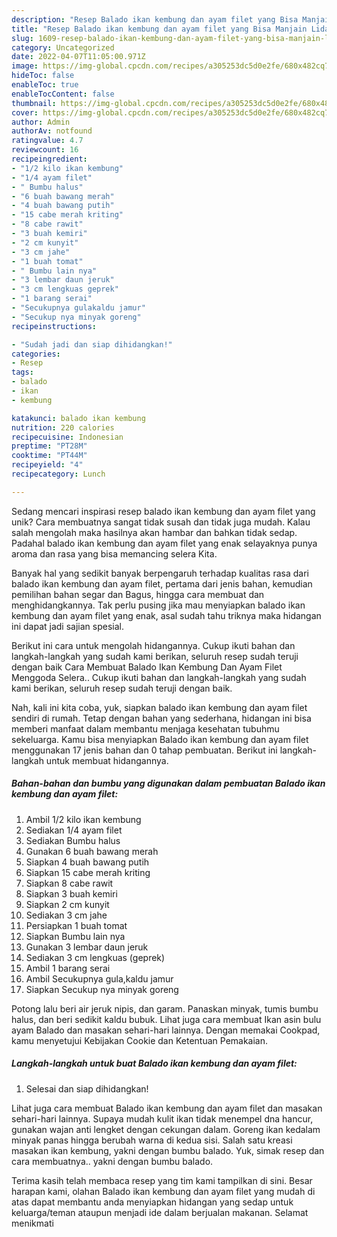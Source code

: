 ```yaml
---
description: "Resep Balado ikan kembung dan ayam filet yang Bisa Manjain Lidah"
title: "Resep Balado ikan kembung dan ayam filet yang Bisa Manjain Lidah"
slug: 1609-resep-balado-ikan-kembung-dan-ayam-filet-yang-bisa-manjain-lidah
category: Uncategorized
date: 2022-04-07T11:05:00.971Z
image: https://img-global.cpcdn.com/recipes/a305253dc5d0e2fe/680x482cq70/balado-ikan-kembung-dan-ayam-filet-foto-resep-utama.jpg
hideToc: false
enableToc: true
enableTocContent: false
thumbnail: https://img-global.cpcdn.com/recipes/a305253dc5d0e2fe/680x482cq70/balado-ikan-kembung-dan-ayam-filet-foto-resep-utama.jpg
cover: https://img-global.cpcdn.com/recipes/a305253dc5d0e2fe/680x482cq70/balado-ikan-kembung-dan-ayam-filet-foto-resep-utama.jpg
author: Admin
authorAv: notfound
ratingvalue: 4.7
reviewcount: 16
recipeingredient:
- "1/2 kilo ikan kembung"
- "1/4 ayam filet"
- " Bumbu halus"
- "6 buah bawang merah"
- "4 buah bawang putih"
- "15 cabe merah kriting"
- "8 cabe rawit"
- "3 buah kemiri"
- "2 cm kunyit"
- "3 cm jahe"
- "1 buah tomat"
- " Bumbu lain nya"
- "3 lembar daun jeruk"
- "3 cm lengkuas geprek"
- "1 barang serai"
- "Secukupnya gulakaldu jamur"
- "Secukup nya minyak goreng"
recipeinstructions:

- "Sudah jadi dan siap dihidangkan!"
categories:
- Resep
tags:
- balado
- ikan
- kembung

katakunci: balado ikan kembung 
nutrition: 220 calories
recipecuisine: Indonesian
preptime: "PT28M"
cooktime: "PT44M"
recipeyield: "4"
recipecategory: Lunch

---
```





Sedang mencari inspirasi resep balado ikan kembung dan ayam filet yang unik? Cara membuatnya sangat tidak susah dan tidak juga mudah. Kalau salah mengolah maka hasilnya akan hambar dan bahkan tidak sedap. Padahal balado ikan kembung dan ayam filet yang enak selayaknya punya aroma dan rasa yang bisa memancing selera Kita.





Banyak hal yang sedikit banyak berpengaruh terhadap kualitas rasa dari balado ikan kembung dan ayam filet, pertama dari jenis bahan, kemudian pemilihan bahan segar dan Bagus, hingga cara membuat dan menghidangkannya. Tak perlu pusing jika mau menyiapkan balado ikan kembung dan ayam filet yang enak,      asal sudah tahu triknya maka hidangan ini dapat jadi sajian spesial.














Berikut ini cara untuk mengolah hidangannya. Cukup ikuti bahan dan langkah-langkah yang sudah kami berikan, seluruh resep sudah teruji dengan baik Cara Membuat Balado Ikan Kembung Dan Ayam Filet Menggoda Selera.. Cukup ikuti bahan dan langkah-langkah yang sudah kami berikan, seluruh resep sudah teruji dengan baik.






Nah, kali ini kita coba, yuk, siapkan balado ikan kembung dan ayam filet sendiri di rumah. Tetap dengan bahan yang sederhana, hidangan ini bisa memberi manfaat dalam membantu menjaga kesehatan tubuhmu sekeluarga. Kamu bisa menyiapkan Balado ikan kembung dan ayam filet menggunakan 17 jenis bahan dan 0 tahap pembuatan. Berikut ini langkah-langkah untuk membuat hidangannya.

<!--inarticleads1-->

##### Bahan-bahan dan bumbu yang digunakan dalam pembuatan Balado ikan kembung dan ayam filet:

1. Ambil 1/2 kilo ikan kembung
1. Sediakan 1/4 ayam filet
1. Sediakan  Bumbu halus
1. Gunakan 6 buah bawang merah
1. Siapkan 4 buah bawang putih
1. Siapkan 15 cabe merah kriting
1. Siapkan 8 cabe rawit
1. Siapkan 3 buah kemiri
1. Siapkan 2 cm kunyit
1. Sediakan 3 cm jahe
1. Persiapkan 1 buah tomat
1. Siapkan  Bumbu lain nya
1. Gunakan 3 lembar daun jeruk
1. Sediakan 3 cm lengkuas (geprek)
1. Ambil 1 barang serai
1. Ambil Secukupnya gula,kaldu jamur
1. Siapkan Secukup nya minyak goreng


Potong lalu beri air jeruk nipis, dan garam. Panaskan minyak, tumis bumbu halus, dan beri sedikit kaldu bubuk. Lihat juga cara membuat Ikan asin bulu ayam Balado dan masakan sehari-hari lainnya. Dengan memakai Cookpad, kamu menyetujui Kebijakan Cookie dan Ketentuan Pemakaian. 

<!--inarticleads2-->

##### Langkah-langkah untuk buat Balado ikan kembung dan ayam filet:


1. Selesai dan siap dihidangkan!

Lihat juga cara membuat Balado ikan kembung dan ayam filet dan masakan sehari-hari lainnya. Supaya mudah kulit ikan tidak menempel dna hancur, gunakan wajan anti lengket dengan cekungan dalam. Goreng ikan kedalam minyak panas hingga berubah warna di kedua sisi. Salah satu kreasi masakan ikan kembung, yakni dengan bumbu balado. Yuk, simak resep dan cara membuatnya.. yakni dengan bumbu balado. 

Terima kasih telah membaca resep yang tim kami tampilkan di sini. Besar harapan kami, olahan Balado ikan kembung dan ayam filet yang mudah di atas dapat membantu anda menyiapkan hidangan yang sedap untuk keluarga/teman ataupun menjadi ide dalam berjualan makanan. Selamat menikmati
